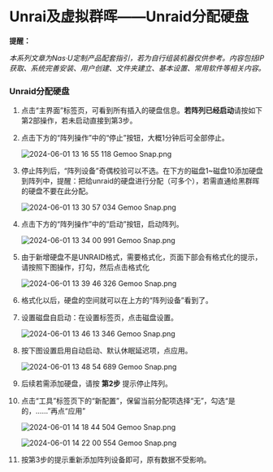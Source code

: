 # Unrai及虚拟群晖——Unraid分配硬盘

**提醒：**

*本系列文章为Nas·U定制产品配套指引，若为自行组装机器仅供参考。内容包括IP获取、系统完善安装、用户创建、文件夹建立、基本设置、常用软件等相关内容。*

### Unraid分配硬盘

1. 点击“主界面”标签页，可看到所有插入的硬盘信息。**若阵列已经启动**请按如下第2部操作，若未启动直接到第3步。

2. 点击下方的“阵列操作”中的“停止”按钮，大概1分钟后可全部停止。

   ![2024-06-01 13 16 55 118  Gemoo Snap.png](https://nas-u.top/usr/uploads/2024/06/2962009447.png)

3. 停止阵列后，“阵列设备”奇偶校验可以不选。在下方的磁盘1~磁盘10添加硬盘到阵列中，提醒：把给unraid的硬盘进行分配（可多个），若需直通给黑群晖的硬盘不要在此分配。

   ![2024-06-01 13 30 57 034  Gemoo Snap.png](https://nas-u.top/usr/uploads/2024/06/626270220.png)

4. 点击下方的“阵列操作”中的“启动”按钮，启动阵列。

   ![2024-06-01 13 34 00 991  Gemoo Snap.png](https://nas-u.top/usr/uploads/2024/06/2674804747.png)

5. 由于新增硬盘不是UNRAID格式，需要格式化，页面下部会有格式化的提示，请按照下图操作，打勾，然后点击格式化

   ![2024-06-01 13 39 46 326  Gemoo Snap.png](https://nas-u.top/usr/uploads/2024/06/3725604408.png)

6. 格式化以后，硬盘的空间就可以在上方的“阵列设备”看到了。

7. 设置磁盘自启动：在设置标签页，点击磁盘设置。

   ![2024-06-01 13 46 13 346  Gemoo Snap.png](https://nas-u.top/usr/uploads/2024/06/2446733283.png)

8. 按下图设置启用自动启动、默认休眠延迟项，点应用。

   ![2024-06-01 13 48 54 689  Gemoo Snap.png](https://nas-u.top/usr/uploads/2024/06/2508942751.png)

9. 后续若需添加硬盘，请按 **第2步** 提示停止阵列。

10. 点击“工具”标签页下的“新配置”，保留当前分配项选择“无”，勾选“是的，……”再点“应用”

       ![2024-06-01 14 18 44 504  Gemoo Snap.png](https://nas-u.top/usr/uploads/2024/06/2615495887.png)

       ![2024-06-01 14 22 00 554  Gemoo Snap.png](https://nas-u.top/usr/uploads/2024/06/1071691398.png)

11. 按第3步的提示重新添加阵列设备即可，原有数据不受影响。
